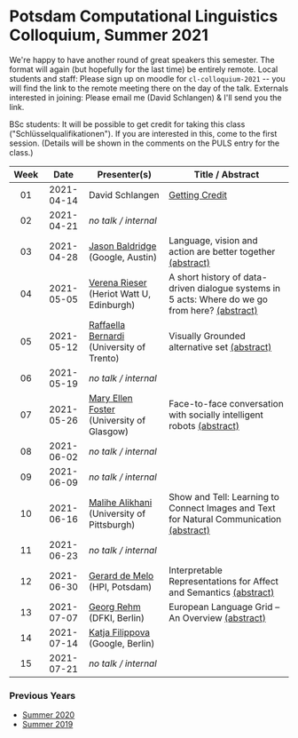 # Potsdam Computational Linguistics Colloquium, Summer 2021

We're happy to have another round of great speakers this semester. The format will again (but hopefully for the last time) be entirely remote. Local students and staff: Please sign up on moodle for `cl-colloquium-2021` -- you will find the link to the remote meeting there on the day of the talk. Externals interested in joining: Please email me (David Schlangen) & I'll send you the link.

BSc students: It will be possible to get credit for taking this class ("Schlüsselqualifikationen"). If you are interested in this, come to the first session. (Details will be shown in the comments on the PULS entry for the class.)

| Week | Date | Presenter(s) | Title / Abstract|
|:------:|:------:|-----------|------|
01 | 2021-04-14 | David Schlangen | [Getting Credit](material/2021/01-colloq-guidelines.pdf) | 
02 | 2021-04-21 | *no talk / internal* |  |
03 | 2021-04-28 | [Jason Baldridge](http://www.jasonbaldridge.com) (Google, Austin) | Language, vision and action are better together [(abstract)](material/2021/baldridge_abstract.md)|
04 | 2021-05-05 | [Verena Rieser](https://sites.google.com/site/verenateresarieser/) (Heriot Watt U, Edinburgh) | A short history of data-driven dialogue systems in 5 acts: Where do we go from here? [(abstract)](material/2021/rieser_abstract.md) |
05 | 2021-05-12 | [Raffaella Bernardi](http://disi.unitn.it/~bernardi/) (University of Trento)  | Visually Grounded alternative set [(abstract)](material/2021/bernardi_abstract.md)  |
06 | 2021-05-19 | *no talk / internal* | |
07 | 2021-05-26 | [Mary Ellen Foster](http://www.dcs.gla.ac.uk/~mefoster/) (University of Glasgow)| Face-to-face conversation with socially intelligent robots [(abstract)](material/2021/foster_abstract.md) |
08 | 2021-06-02 | *no talk / internal* | |
09 | 2021-06-09 | *no talk / internal* | |
10 | 2021-06-16 | [Malihe Alikhani](https://www.malihealikhani.com) (University of Pittsburgh) | Show and Tell: Learning to Connect Images and Text for Natural Communication [(abstract)](material/2021/alikhani_abstract.md) |
11 | 2021-06-23 | *no talk / internal* | |
12 | 2021-06-30 | [Gerard de Melo](http://gerard.demelo.org) (HPI, Potsdam)| Interpretable Representations for Affect and Semantics  [(abstract)](material/2021/demelo_abstract.md)|
13 | 2021-07-07 | [Georg Rehm](http://georg-re.hm) (DFKI, Berlin) | European Language Grid – An Overview [(abstract)](material/2021/rehm_abstract.md)|
14 | 2021-07-14 | [Katja Filippova](https://research.google/people/author39008/) (Google, Berlin) | |
15 | 2021-07-21 | *no talk / internal* | |


### Previous Years

* [Summer 2020](past/summer2020.md)
* [Summer 2019](past/summer2019.md)

